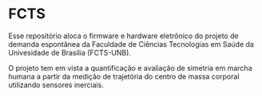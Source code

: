 # FCTS

Esse repositório aloca o firmware e hardware eletrônico do projeto de demanda espontânea da Faculdade de Ciências Tecnologias em Saúde da Univesidade de Brasília (FCTS-UNB).

O projeto tem em vista a quantificação e avaliação de simetria em marcha humana a partir da medição de trajetória do centro
de massa corporal utilizando sensores inerciais.

